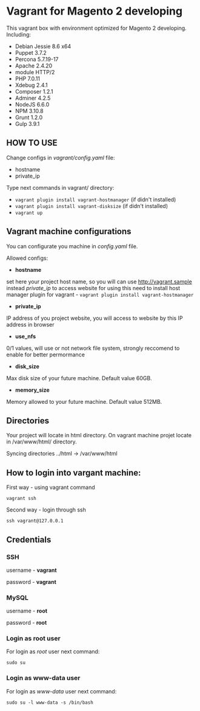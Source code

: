 # Vagrant for Magento 2 developing
This vagrant box with environment optimized for Magento 2 developing.
Including:
 - Debian Jessie 8.6 x64
 - Puppet 3.7.2
 - Percona 5.7.19-17
 - Apache 2.4.20
 - module HTTP/2
 - PHP 7.0.11
 - Xdebug 2.4.1
 - Composer 1.2.1
 - Adminer 4.2.5
 - NodeJS 6.6.0
 - NPM 3.10.8
 - Grunt 1.2.0
 - Gulp 3.9.1
 
 ## HOW TO USE
 Change configs in _vagrant/config.yaml_ file:
 - hostname
 - private_ip
 
 Type next commands in vagrant/ directory:
 - `vagrant plugin install vagrant-hostmanager` (if didn't installed)
 - `vagrant plugin install vagrant-disksize` (if didn't installed)
 - `vagrant up`
 
 ## Vagrant machine configurations
 You can configurate you machine in _config.yaml_ file.
 
 Allowed configs:
  - **hostname**
  
  set here your project host name, so you will can use http://vagrant.sample instead *private_ip* to access website
  for using this need to install host manager plugin for vagrant - `vagrant plugin install vagrant-hostmanager`
  - **private_ip**
  
  IP address of you project website, you will access to website by this IP address in browser 
  - **use_nfs**
  
  0/1 values, will use or not network file system, strongly reccomend to enable for better permormance
  - **disk_size**
  
  Max disk size of your future machine. Default value 60GB.
  - **memory_size**
  
  Memory allowed to your future machine. Default value 512MB.
  
  ## Directories
  
  Your project will locate in html directory. On vagrant machine projet locate in /var/www/html/ directory.
  
  Syncing directories ../html -> /var/www/html
  
  ## How to login into vargant machine:
  First way - using vagrant command
  
  `vagrant ssh`
  
  Second way - login through ssh
  
  `ssh vagrant@127.0.0.1`
 
 ## Credentials
  
 ### SSH
 
 username - **vagrant**
 
 password - **vagrant**
 
 
 ### MySQL

 username - **root**
 
 password - **root**

 ### Login as root user
 For login as _root_ user next command:
 
 `sudo su`
 
 ### Login as www-data user
 For login as _www-data_ user next command:
 
 `sudo su -l www-data -s /bin/bash`
